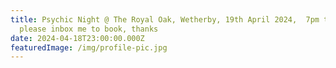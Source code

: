 ```yaml
---
title: Psychic Night @ The Royal Oak, Wetherby, 19th April 2024,  7pm to 9pm,
  please inbox me to book, thanks
date: 2024-04-18T23:00:00.000Z
featuredImage: /img/profile-pic.jpg
---
```

